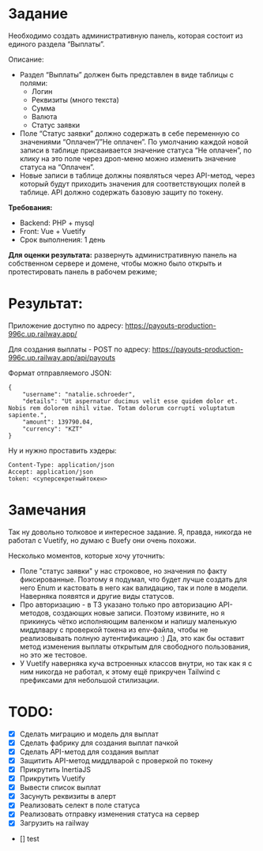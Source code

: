 # Задание

Необходимо создать административную панель, которая состоит из единого раздела “Выплаты”.

Описание:

-   Раздел “Выплаты” должен быть представлен в виде таблицы с полями:
    -   Логин
    -   Реквизиты (много текста)
    -   Сумма
    -   Валюта
    -   Статус заявки
-   Поле “Статус заявки” должно содержать в себе переменную со значениями “Оплачен”/”Не оплачен”. По умолчанию каждой новой записи в таблице присваивается значение статуса “Не оплачен”, по клику на это поле через дроп-меню можно изменить значение статуса на “Оплачен”.
-   Новые записи в таблице должны появляться через API-метод, через который будут приходить значения для соответствующих полей в таблице. API должно содержать базовую защиту по токену.

**Требования:**

-   Backend: PHP + mysql
-   Front: Vue + Vuetify
-   Срок выполнения: 1 день

**Для оценки результата:** развернуть административную панель на собственном сервере и домене, чтобы можно было открыть и протестировать панель в рабочем режиме; 

# Результат:
Приложение доступно по адресу: https://payouts-production-996c.up.railway.app/

Для создания выплаты - POST по адресу:
https://payouts-production-996c.up.railway.app/api/payouts

Формат отправляемого JSON:
```
{
    "username": "natalie.schroeder",
    "details": "Ut aspernatur ducimus velit esse quidem dolor et. Nobis rem dolorem nihil vitae. Totam dolorum corrupti voluptatum sapiente.",
    "amount": 139790.04,
    "currency": "KZT"
} 
```

Ну и нужно проставить хэдеры:
```
Content-Type: application/json
Accept: application/json
token: <суперсекретныйтокен>
```


# Замечания

Так ну довольно толковое и интересное задание. Я, правда, никогда не работал с Vuetify, но думаю с Buefy они очень похожи.

Несколько моментов, которые хочу уточнить:

-   Поле "статус заявки" у нас строковое, но значения по факту фиксированные. Поэтому я подумал, что будет лучше создать для него Enum и кастовать в него как валидацию, так и поле в модели. Наверняка появятся и другие виды статусов.
-   Про авторизацию - в ТЗ указано только про авторизацию API-методов, создающих новые записи. Поэтому извините, но я прикинусь чётко исполняющим валенком и напишу маленькую миддлвару с проверкой токена из env-файла, чтобы не реализовывать полную аутентификацию :) Да, это как бы оставит метод изменения выплаты открытым для свободного пользования, но это же тестовое.
- У Vuetify наверняка куча встроенных классов внутри, но так как я с ним никогда не работал, к этому ещё прикручен Tailwind с префиксами для небольшой стилизации.

# TODO:

-   [x] Сделать миграцию и модель для выплат
-   [x] Сделать фабрику для создания выплат пачкой
-   [x] Сделать API-метод для создания выплат
-   [x] Защитить API-метод миддлварой с проверкой по токену
-   [x] Прикрутить InertiaJS
-   [x] Прикрутить Vuetify
-   [x] Вывести список выплат
-   [x] Засунуть реквизиты в алерт
-   [x] Реализовать селект в поле статуса
-   [x] Реализовать отправку изменения статуса на сервер
-   [x] Загрузить на railway
-   [] test
